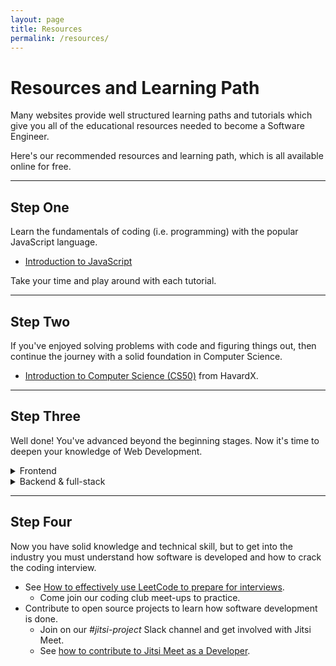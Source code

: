 ```yaml
---
layout: page
title: Resources
permalink: /resources/
---
```


# Resources and Learning Path

Many websites provide well structured learning paths and tutorials
which give you all of the educational resources needed to become a Software Engineer.

Here's our recommended resources and learning path, which is all available online for free.

---

## Step One

Learn the fundamentals of coding (i.e. programming) with the popular JavaScript language.

  * [Introduction to JavaScript](https://www.freecodecamp.org/learn/javascript-algorithms-and-data-structures/basic-javascript/)

Take your time and play around with each tutorial.

---

## Step Two
If you've enjoyed solving problems with code and figuring things out, then continue the journey with a solid foundation in Computer Science.
  
  * [Introduction to Computer Science (CS50)](https://www.edx.org/course/introduction-computer-science-harvardx-cs50x) from HavardX.

---

## Step Three

Well done! You've advanced beyond the beginning stages.
Now it's time to deepen your knowledge of Web Development.

<details>
  <summary>Frontend</summary>
 
* [Responsive Web Design Projects](https://www.freecodecamp.org/learn/responsive-web-design/#responsive-web-design-projects)  
* [Learn React](https://scrimba.com/learn/learnreact) (a JavaScript library for building user interfaces)
* [Frontend Developer roadmap](https://roadmap.sh/frontend)  
</details>

<details>
  <summary>Backend & full-stack</summary>
  
* [Full-stack course](https://fullstackopen.com/en/) (React, Node.js, MongoDB)
* [Backend Developer roadmap](https://roadmap.sh/backend)  
</details>

---

## Step Four

Now you have solid knowledge and technical skill, but to get into the industry
you must understand how software is developed and how to crack the coding interview.

* See [How to effectively use LeetCode to prepare for interviews](https://leetcode.com/discuss/career/449135/How-to-effectively-use-LeetCode-to-prepare-for-interviews).
  * Come join our coding club meet-ups to practice.
* Contribute to open source projects to learn how software development is done.
  * Join on our _#jitsi-project_ Slack channel and get involved with Jitsi Meet.
  * See [how to contribute to Jitsi Meet as a Developer](https://community.jitsi.org/t/how-to-how-to-contribute-to-jitsi-meet-as-a-developer/113009).
